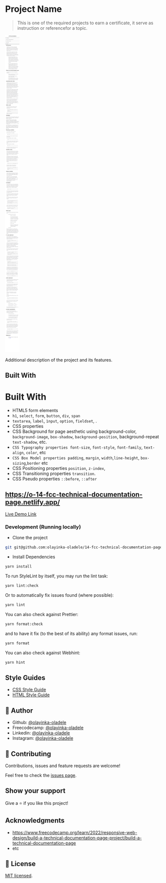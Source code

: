 # Project Name

> This is one of the required projects to earn a certificate, it serve as instruction or referencefor a topic.

![screenshot](./app_screenshot.png)

Additional description of the project and its features.

## Built With

# Built With

- HTML5 form elements
- `h1`, `select`, `form`, `button`, `div`, `span`
- `textarea`, `label`, `ìnput`, `option`, `fieldset`, .
- CSS properties
- CSS Background for page aesthetic using background-color, `background-image`,
  `box-shadow`, `background-position`,
  background-repeat
  `text-shadow`, etc.
- `CSS Typography properties font-size`, `font-style`, `font-family`, `text-align`, `color`, etc
- `CSS Box Model properties padding`, `margin`, `width`,`line-height`, `box-sizing`,`border` etc
- CSS Positioning properties
  `position`, `z-index`,
- CSS Transitioning properties
  `transition`.
- CSS Pseudo properties
  `::before`, `::after`

## https://o-14-fcc-technical-documentation-page.netlify.app/

[Live Demo Link](https://livedemo.com)

### Development (Running locally)

- Clone the project

```bash
git git@github.com:olayinka-oladele/14-fcc-technical-documentation-page.git

```

- Install Dependencies

```bash
yarn install
```

To run StyleLint by itself, you may run the lint task:

```bash
yarn lint:check
```

Or to automatically fix issues found (where possible):

```bash
yarn lint
```

You can also check against Prettier:

```bash
yarn format:check
```

and to have it fix (to the best of its ability) any format issues, run:

```bash
yarn format
```

You can also check against Webhint:

```bash
yarn hint
```

## Style Guides

- [CSS Style Guide](http://udacity.github.io/frontend-nanodegree-styleguide/css.html)
- [HTML Style Guide](http://udacity.github.io/frontend-nanodegree-styleguide/index.html)

## 👤 Author

- Github: [@olayinka-oladele](https://github.com/olayinka-oladele)
- Freecodecamp: [@olayinka-oladele](https://freecodecamp.com/author)
- Linkedin: [@olayinka-oladele](https://www.linkedin.com/in/author/)
- Instagram: [@olayinka-oladele](https://instagram.com/drhappylinkolayinka?igshid=YWYwM2I1ZDdmOQ==)

## 🤝 Contributing

Contributions, issues and feature requests are welcome!

Feel free to check the [issues page](../../issues).

## Show your support

Give a ⭐️ if you like this project!

## Acknowledgments

- https://www.freecodecamp.org/learn/2022/responsive-web-design/build-a-technical-documentation-page-project/build-a-technical-documentation-page
- etc

## 📝 License

[MIT licensed](./LICENSE).
